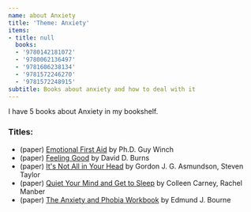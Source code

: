 ```yaml
---
name: about Anxiety
title: 'Theme: Anxiety'
items:
- title: null
  books:
  - '9780142181072'
  - '9780062136497'
  - '9781606238134'
  - '9781572246270'
  - '9781572248915'
subtitle: Books about anxiety and how to deal with it
---
```

I have 5 books about Anxiety in my bookshelf.

### Titles:
- (paper) [Emotional First Aid](/books/info/9780142181072) by Ph.D. Guy Winch
- (paper) [Feeling Good](/books/info/9780062136497) by David D. Burns
- (paper) [It's Not All in Your Head](/books/info/9781606238134) by Gordon J. G. Asmundson, Steven Taylor
- (paper) [Quiet Your Mind and Get to Sleep](/books/info/9781572246270) by Colleen Carney, Rachel Manber
- (paper) [The Anxiety and Phobia Workbook](/books/info/9781572248915) by Edmund J. Bourne
